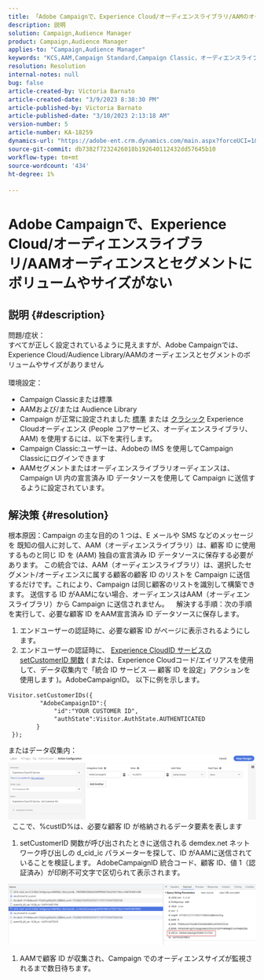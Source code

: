 ```yaml
---
title: 「Adobe Campaignで、Experience Cloud/オーディエンスライブラリ/AAMのオーディエンスとセグメントにボリュームやサイズがない」
description: 説明
solution: Campaign,Audience Manager
product: Campaign,Audience Manager
applies-to: "Campaign,Audience Manager"
keywords: "KCS,AAM,Campaign Standard,Campaign Classic，オーディエンスライブラリ，People コアサービス，Experience Cloudオーディエンス"
resolution: Resolution
internal-notes: null
bug: false
article-created-by: Victoria Barnato
article-created-date: "3/9/2023 8:38:30 PM"
article-published-by: Victoria Barnato
article-published-date: "3/10/2023 2:13:18 AM"
version-number: 5
article-number: KA-18259
dynamics-url: "https://adobe-ent.crm.dynamics.com/main.aspx?forceUCI=1&pagetype=entityrecord&etn=knowledgearticle&id=f4d94156-babe-ed11-83ff-6045bd006d92"
source-git-commit: db7382f7232426018b192640112432dd57645b10
workflow-type: tm+mt
source-wordcount: '434'
ht-degree: 1%

---
```


# Adobe Campaignで、Experience Cloud/オーディエンスライブラリ/AAMオーディエンスとセグメントにボリュームやサイズがない

## 説明 {#description}

問題/症状：
<br>すべてが正しく設定されているように見えますが、Adobe Campaignでは、Experience Cloud/Audience Library/AAMのオーディエンスとセグメントのボリュームやサイズがありません
<br> 
<br>環境設定：<br>
- Campaign Classicまたは標準
- AAMおよび/または Audience Library
- Campaign が正常に設定されました [標準](https://experienceleague.adobe.com/docs/campaign-standard/using/integrating-with-adobe-cloud/working-with-campaign-and-audience-manager-or-people-core-service/provisioning-and-configuring-integration-with-audience-manager-or-people-core-service.html?lang=en) または [クラシック](https://experienceleague.adobe.com/docs/campaign-classic/using/integrating-with-adobe-experience-cloud/audience-sharing/configuring-shared-audiences-integration-in-adobe-campaign.html?lang=en) Experience Cloudオーディエンス (People コアサービス、オーディエンスライブラリ、AAM) を使用するには、以下を実行します。
- Campaign Classic:ユーザーは、Adobeの IMS を使用してCampaign Classicにログインできます
- AAMセグメントまたはオーディエンスライブラリオーディエンスは、Campaign UI 内の宣言済み ID データソースを使用して Campaign に送信するように設定されています。



## 解決策 {#resolution}


根本原因：Campaign の主な目的の 1 つは、E メールや SMS などのメッセージを 既知の個人に対して、AAM（オーディエンスライブラリ）は、顧客 ID に使用するものと同じ ID を (AAM) 独自の宣言済み ID データソースに保存する必要があります。 この統合では、AAM（オーディエンスライブラリ）は、選択したセグメント/オーディエンスに属する顧客の顧客 ID のリストを Campaign に送信するだけです。これにより、Campaign は同じ顧客のリストを識別して構築できます。 送信する ID がAAMにない場合、オーディエンスはAAM（オーディエンスライブラリ）から Campaign に送信されません。 
 
解決する手順：次の手順を実行して、必要な顧客 ID をAAM宣言済み ID データソースに保存します。

1. エンドユーザーの認証時に、必要な顧客 ID がページに表示されるようにします。
2. エンドユーザーの認証時に、 [Experience CloudID サービスの setCustomerID 関数](https://experienceleague.adobe.com/docs/id-service/using/id-service-api/methods/setcustomerids.html?lang=en) ( または、Experience Cloudコード/エイリアスを使用して、データ収集内で「統合 ID サービス — 顧客 ID を設定」アクションを使用します )。AdobeCampaignID。 以下に例を示します。



```
Visitor.setCustomerIDs({
         "AdobeCampaignID":{ 
             "id":"YOUR CUSTOMER ID", 
             "authState":Visitor.AuthState.AUTHENTICATED 
        } 
 });
```


またはデータ収集内：
![](assets/4e9305cf-76a5-ec11-983f-0022480b028f.png)
 
ここで、%custID%は、必要な顧客 ID が格納されるデータ要素を表します



1. setCustomerID 関数が呼び出されたときに送信される demdex.net ネットワーク呼び出しの d_cid_ic パラメーターを探して、ID がAAMに送信されていることを検証します。 AdobeCampaignID 統合コード、顧客 ID、値 1（認証済み）が印刷不可文字で区切られて表示されます。


![](assets/4f9305cf-76a5-ec11-983f-0022480b028f.png)

1. AAMで顧客 ID が収集され、Campaign でのオーディエンスサイズが監視されるまで数日待ちます。

